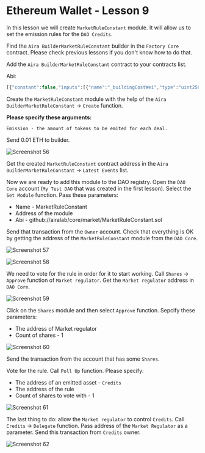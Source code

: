 # Ethereum Wallet - Lesson 9

In this lesson we will create `MarketRuleConstant` module. It will allow us to set the emission rules for the `DAO Credits`.

Find the `Aira BuilderMarketRuleConstant` builder in the `Factory Core` contract. Please check previous lessons if you don't know how to do that.


Add the `Aira BuilderMarketRuleConstant` contract to your contracts list.

Abi:
```js
[{"constant":false,"inputs":[{"name":"_buildingCostWei","type":"uint256"}],"name":"setCost","outputs":[],"type":"function"},{"constant":false,"inputs":[{"name":"_owner","type":"address"}],"name":"delegate","outputs":[],"type":"function"},{"constant":true,"inputs":[],"name":"buildingCostWei","outputs":[{"name":"","type":"uint256"}],"type":"function"},{"constant":false,"inputs":[{"name":"_proposal","type":"address"}],"name":"setProposal","outputs":[],"type":"function"},{"constant":false,"inputs":[{"name":"_emission","type":"uint256"}],"name":"create","outputs":[{"name":"","type":"address"}],"type":"function"},{"constant":true,"inputs":[],"name":"owner","outputs":[{"name":"","type":"address"}],"type":"function"},{"constant":false,"inputs":[{"name":"_cashflow","type":"address"}],"name":"setCashflow","outputs":[],"type":"function"},{"constant":true,"inputs":[],"name":"getLastContract","outputs":[{"name":"","type":"address"}],"type":"function"},{"constant":true,"inputs":[{"name":"","type":"address"},{"name":"","type":"uint256"}],"name":"getContractsOf","outputs":[{"name":"","type":"address"}],"type":"function"},{"inputs":[{"name":"_buildingCost","type":"uint256"},{"name":"_cashflow","type":"address"},{"name":"_proposal","type":"address"}],"type":"constructor"},{"anonymous":false,"inputs":[{"indexed":true,"name":"sender","type":"address"},{"indexed":true,"name":"instance","type":"address"}],"name":"Builded","type":"event"}]

```
Create the `MarketRuleConstant` module with the help of the `Aira BuilderMarketRuleConstant` -> `Create` function.

**Please specify these arguments:**

    Emission - the amount of tokens to be emited for each deal.

Send 0.01 ETH to builder. 

![Screenshot 56](/img/Screenshot_56.png)

Get the created `MarketRuleConstant` contract address in the `Aira BuilderMarketRuleConstant` -> `Latest Events` list.

Now we are ready to add this module to the DAO registry. Open the `DAO Core` account (`My Test DAO` that was created in the first lesson). Select the `Set Module` function. Pass these parameters:

- Name - MarketRuleConstant
- Address of the module
- Abi - github://airalab/core/market/MarketRuleConstant.sol

Send that transaction from the `Owner` account. Check that everything is OK by getting the address of the `MarketRuleConstant` module from the `DAO Core`.

![Screenshot 57](/img/Screenshot_57.png)

![Screenshot 58](/img/Screenshot_58.png)

We need to vote for the rule in order for it to start working. Call `Shares` -> `Approve` function of `Market regulator`. Get the `Market regulator` address in `DAO Core`.

![Screenshot 59](/img/Screenshot_59.png)

Click on the `Shares` module and then select `Approve` function.
Sepcify these parameters:

- The address of Market regulator
- Count of shares - 1

![Screenshot 60](/img/Screenshot_60.png)

Send the transaction from the account that has some `Shares`.

Vote for the rule. Call `Poll Up` function. Please specify:

- The address of an emitted asset - `Credits`
- The address of the rule 
- Count of shares to vote with - 1

![Screenshot 61](/img/Screenshot_61.png)

The last thing to do: allow the `Market regulator` to control `Credits`. Call `Credits` -> `Delegate` function. Pass address of the `Market Regulator` as a parameter. Send this transaction from `Credits` owner.

![Screenshot 62](/img/Screenshot_62.png)

